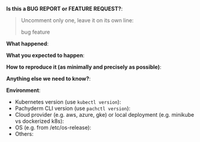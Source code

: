 <!-- This form is for bug reports and feature requests ONLY! 

If you're looking for help, please check:

Docs: http://docs.pachyderm.io/en/latest/
Slack: http://slack.pachyderm.io/

-->

**Is this a BUG REPORT or FEATURE REQUEST?**:

> Uncomment only one, leave it on its own line: 
>
> bug
> feature


**What happened**:

**What you expected to happen**:

**How to reproduce it (as minimally and precisely as possible)**:

**Anything else we need to know?**:

**Environment**:
- Kubernetes version (use `kubectl version`):
- Pachyderm CLI version (use `pachctl version`):
- Cloud provider (e.g. aws, azure, gke) or local deployment (e.g. minikube vs dockerized k8s):
- OS (e.g. from /etc/os-release):
- Others:
